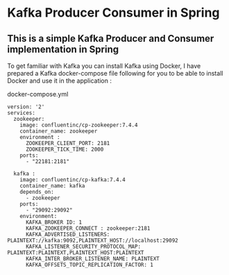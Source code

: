# Kafka Producer Consumer in Spring
## This is a simple Kafka Producer and Consumer implementation in Spring

To get familiar with Kafka you can install Kafka using Docker, I have prepared a Kafka docker-compose file following for you to be able to install Docker and use it in the application :

docker-compose.yml
```
version: '2'
services:
  zookeeper: 
    image: confluentinc/cp-zookeeper:7.4.4
    container_name: zookeeper
    environment : 
      ZOOKEEPER_CLIENT_PORT: 2181 
      ZOOKEEPER_TICK_TIME: 2000
    ports: 
      - "22181:2181"

  kafka : 
    image: confluentinc/cp-kafka:7.4.4
    container_name: kafka
    depends_on: 
      - zookeeper 
    ports: 
      - "29092:29092" 
    environment: 
      KAFKA_BROKER ID: 1 
      KAFKA_ZOOKEEPER_CONNECT : zookeeper:2181 
      KAFKA_ADVERTISED_LISTENERS: PLAINTEXT://kafka:9092,PLAINTEXT_HOST://localhost:29092
      KAFKA_LISTENER_SECURITY_PROTOCOL_MAP: PLAINTEXT:PLAINTEXT,PLAINTEXT_HOST:PLAINTEXT 
      KAFKA_INTER_BROKER_LISTENER_NAME: PLAINTEXT 
      KAFKA_OFFSETS_TOPIC_REPLICATION_FACTOR: 1 
```

